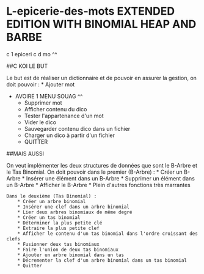 # L-epicerie-des-mots EXTENDED EDITION WITH BINOMIAL HEAP AND BARBE
c 1 epiceri c d mo ^^

##C KOI LE BUT

Le but est de réaliser un dictionnaire et de pouvoir en assurer la gestion, on doit pouvoir :
	* Ajouter mot
  * AVOIRE 1 MENU SOUAG ^^
	* Supprimer mot
	* Afficher contenu du dico
	* Tester l'appartenance d'un mot
	* Vider le dico
	* Sauvegarder contenu dico dans un fichier
	* Charger un dico à partir d'un fichier
	* QUITTER

##MAIS AUSSI

On veut implémenter les deux structures de données que sont le B-Arbre et le Tas Binomial.
	On doit pouvoir dans le premier (B-Arbre) :
		* Créer un B-Arbre
		* Insérer une élément dans un B-Arbre
		* Supprimer un élément dans un B-Arbre
		* Afficher le B-Arbre
		* Plein d'autres fonctions très marrantes
		
	Dans le deuxième (Tas Binomial) :
		* Créer un arbre binomial
		* Insérer une clef dans un arbre binomial
		* Lier deux arbres binomiaux de même degré
		* Créer un tas binomial
		* Déterminer la plus petite clé
		* Extraire la plus petite clef
		* Afficher le contenu d'un tas binomial dans l'ordre croissant des clefs
		* Fusionner deux tas binomiaux
		* Faire l'union de deux tas binomiaux
		* Ajouter un arbre binomial dans un tas
		* Décrementer la clef d'un arbre binomial dans un tas binomial
		* Quitter
